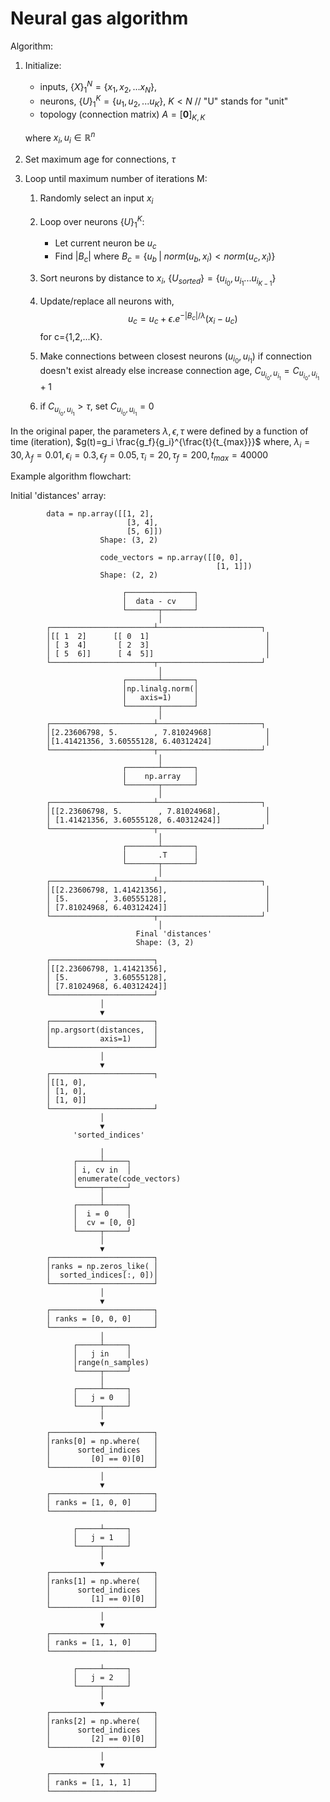 # Neural gas algorithm

Algorithm:

1. Initialize:
    + inputs, $\{X\}_1^N = \{x_1, x_2, ...x_N\}$,
    + neurons, $\{U\}_1^K = \{u_1, u_2, ...u_K\}$, $K<N$ // "U" stands for "unit"
    + topology (connection matrix) $A=[\textbf{0}]_{K,K}$

    where $x_i, u_i \in \mathbb{R}^n$

2. Set maximum age for connections, $\tau$

3. Loop until maximum number of iterations M:
    1. Randomly select an input $x_i$
    2. Loop over neurons $\{U\}_1^K$:
        + Let current neuron be $u_c$
        + Find $|B_c|$ where $B_c=\{u_b \; | \; norm(u_b, x_i) < norm(u_c, x_i) \}$
    3. Sort neurons by distance to $x_i$, $\{U_{sorted}\} = \{u_{i_0}, u_{i_1}... u_{i_{K-1}}\}$
    4. Update/replace all neurons with,
        $$
        u_c = u_c + \epsilon.e^{- |B_c|/ \lambda } (x_i - u_c)
        $$
        for c={1,2,...K}.

    5. Make connections between closest neurons ($u_{i_0}, u_{i_1}$) if connection doesn't exist already else increase connection age, $C_{u_{i_0}, u_{i_1}} = C_{u_{i_0}, u_{i_1}}+1$
    6. if $C_{u_{i_0}, u_{i_1}}>\tau$, set $C_{u_{i_0}, u_{i_1}}=0$

In the original paper, the parameters $\lambda, \epsilon, \tau$ were defined by a function of time (iteration),
$g(t)=g_i \frac{g_f}{g_i}^{\frac{t}{t_{max}}}$ where,
    $\lambda_i=30, \lambda_f=0.01, \epsilon_i=0.3, \epsilon_f=0.05, \tau_i=20, \tau_f=200, t_{max}=40000$

Example algorithm flowchart:

Initial 'distances' array:

            data = np.array([[1, 2],
                              [3, 4],
                              [5, 6]])
                        Shape: (3, 2)

                        code_vectors = np.array([[0, 0],
                                                  [1, 1]])
                        Shape: (2, 2)

                             ┌───────────────┐
                             │  data - cv    │
                             └───────┬───────┘
                                     │
            ┌───────────────────────┴───────────────────────┐
            │[[ 1  2]      [[ 0  1]                          │
            │ [ 3  4]       [ 2  3]                          │
            │ [ 5  6]]      [ 4  5]]                         │
            └───────────────────────┬───────────────────────┘
                                     │
                             ┌───────┴───────┐
                             │np.linalg.norm(│
                             │   axis=1)     │
                             └───────┬───────┘
                                     │
            ┌───────────────────────┴───────────────────────┐
            │[2.23606798, 5.        , 7.81024968]            │
            │[1.41421356, 3.60555128, 6.40312424]            │
            └───────────────────────┬───────────────────────┘
                                     │
                             ┌───────┴───────┐
                             │    np.array   │
                             └───────┬───────┘
                                     │
            ┌───────────────────────┴───────────────────────┐
            │[[2.23606798, 5.        , 7.81024968],          │
            │ [1.41421356, 3.60555128, 6.40312424]]          │
            └───────────────────────┬───────────────────────┘
                                     │
                             ┌───────┴───────┐
                             │       .T      │
                             └───────┬───────┘
                                     │
            ┌───────────────────────┴───────────────────────┐
            │[[2.23606798, 1.41421356],                      │
            │ [5.        , 3.60555128],                      │
            │ [7.81024968, 6.40312424]]                      │
            └───────────────────────┬───────────────────────┘
                                     │
                                Final 'distances'
                                Shape: (3, 2)
            
            ┌───────────────────────┐
            │[[2.23606798, 1.41421356], 
            │ [5.        , 3.60555128],
            │ [7.81024968, 6.40312424]]
            └───────────────────────┘
                        │
                        ▼
            ┌───────────────────────┐
            │np.argsort(distances,  │
            │           axis=1)     │
            └───────────────────────┘
                        │
                        ▼
            ┌───────────────────────┐
            │[[1, 0],                
            │ [1, 0],
            │ [1, 0]]
            └───────────────────────┘
                        │
                        ▼
                  'sorted_indices'

                        │
                  ┌─────┴─────┐
                  │ i, cv in  │  
                  │enumerate(code_vectors)
                  └─────┬─────┘
                        │
                  ┌─────┴─────┐
                  │  i = 0    │
                  │  cv = [0, 0]
                  └─────┬─────┘
                        │
                        ▼
            ┌───────────────────────┐
            │ranks = np.zeros_like( │
            │  sorted_indices[:, 0])│  
            └───────────────────────┘
                        │
                        ▼
            ┌───────────────────────┐
            │ ranks = [0, 0, 0]     │
            └───────────────────────┘
                        │
                  ┌─────┴─────┐
                  │   j in    │
                  │range(n_samples)
                  └─────┬─────┘
                        │
                  ┌─────┴─────┐
                  │   j = 0   │
                  └─────┬─────┘
                        │
                        ▼
            ┌───────────────────────┐
            │ranks[0] = np.where(   │
            │      sorted_indices   │
            │         [0] == 0)[0]  │
            └───────────────────────┘
                        │
                        ▼
            ┌───────────────────────┐
            │ ranks = [1, 0, 0]     │
            └───────────────────────┘

                  ┌─────┴─────┐
                  │   j = 1   │  
                  └─────┬─────┘
                        │
                        ▼
            ┌───────────────────────┐
            │ranks[1] = np.where(   │
            │      sorted_indices   │
            │         [1] == 0)[0]  │
            └───────────────────────┘
                        │
                        ▼
            ┌───────────────────────┐
            │ ranks = [1, 1, 0]     │
            └───────────────────────┘

                  ┌─────┴─────┐
                  │   j = 2   │
                  └─────┬─────┘
                        │
                        ▼
            ┌───────────────────────┐
            │ranks[2] = np.where(   │
            │      sorted_indices   │
            │         [2] == 0)[0]  │
            └───────────────────────┘
                        │
                        ▼
            ┌───────────────────────┐
            │ ranks = [1, 1, 1]     │
            └───────────────────────┘
